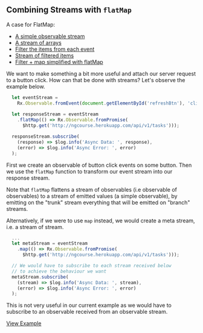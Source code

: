 ## Combining Streams with `flatMap`

A case for FlatMap:

- [A simple observable stream](http://jsbin.com/nutegi/36/edit?js,console)
- [A stream of arrays](http://jsbin.com/lerake/3/edit?js,console)
- [Filter the items from each event](http://jsbin.com/widadiz/2/edit?js,console)
- [Stream of filtered items](http://jsbin.com/reyoja/2/edit?js,console)
- [Filter + map simplified with flatMap](http://jsbin.com/sahiye/2/edit?js,console)

We want to make something a bit more useful and attach our server request to a button click. How can that be done with streams? Let's observe the example below.

```javascript
  let eventStream = 
    Rx.Observable.fromEvent(document.getElementById('refreshBtn'), 'click');
    
  let responseStream = eventStream  
    .flatMap(() => Rx.Observable.fromPromise(
      $http.get('http://ngcourse.herokuapp.com/api/v1/tasks')));

  responseStream.subscribe(
    (response) => $log.info('Async Data: ', response),
    (error) => $log.info('Async Error: ', error)
  );
```

First we create an observable of button click events on some button. Then we use the `flatMap` function to transform our event stream into our response stream.

Note that `flatMap` flattens a stream of observables (i.e observable of observables) to a stream of emitted values (a simple observable), by emitting on the "trunk" stream everything that will be emitted on "branch" streams.

Alternatively, if we were to use `map` instead, we would create a meta stream, i.e. a stream of stream.

```javascript
  ...      
  let metaStream = eventStream  
    .map(() => Rx.Observable.fromPromise(
      $http.get('http://ngcourse.herokuapp.com/api/v1/tasks')));

  // We would have to subscribe to each stream received below
  // to achieve the behaviour we want
  metaStream.subscribe(
    (stream) => $log.info('Async Data: ', stream),
    (error) => $log.info('Async Error: ', error)
  );
```

This is not very useful in our current example as we would have to subscribe to an observable received from an observable stream. 

[View Example](http://jsbin.com/bufawuxatu/edit?js)